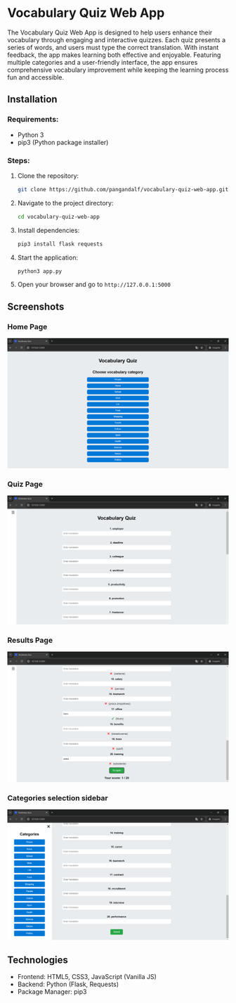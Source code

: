 # **Vocabulary Quiz Web App**

The Vocabulary Quiz Web App is designed to help users enhance their vocabulary through engaging and interactive quizzes. Each quiz presents a series of words, and users must type the correct translation. With instant feedback, the app makes learning both effective and enjoyable. Featuring multiple categories and a user-friendly interface, the app ensures comprehensive vocabulary improvement while keeping the learning process fun and accessible.

## **Installation**

### Requirements:
- Python 3
- pip3 (Python package installer)

### Steps:
1. Clone the repository:
    ```bash
    git clone https://github.com/pangandalf/vocabulary-quiz-web-app.git
    ```
2. Navigate to the project directory:
    ```bash
    cd vocabulary-quiz-web-app
    ```
3. Install dependencies:
    ```bash
    pip3 install flask requests
    ```
4. Start the application:
    ```bash
    python3 app.py
    ```
5. Open your browser and go to `http://127.0.0.1:5000`

## Screenshots

### Home Page
![Home Page](screenshots/main_page.png)

### Quiz Page
![Quiz Page](screenshots/quiz_view.png)

### Results Page
![Results Page](screenshots/submit_view.png)

### Categories selection sidebar
![Results Page](screenshots/categories_sidebar.png)

## Technologies

- Frontend: HTML5, CSS3, JavaScript (Vanilla JS)
- Backend: Python (Flask, Requests)
- Package Manager: pip3
